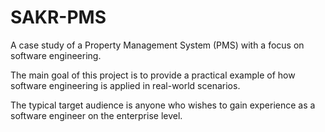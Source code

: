 # SAKR-PMS
A case study of a Property Management System (PMS) with a focus on software engineering.

The main goal of this project is to provide a practical example of how software engineering is applied in real-world scenarios.

The typical target audience is anyone who wishes to gain experience as a software engineer on the enterprise level.